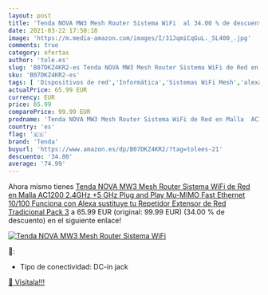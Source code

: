 ```yaml
---
layout: post
title: 'Tenda NOVA MW3 Mesh Router Sistema WiFi  al 34.00 % de descuento'
date: 2021-03-22 17:50:18
image: 'https://m.media-amazon.com/images/I/31JqmiCqGuL._SL400_.jpg'
comments: true
category: ofertas
author: 'tole.es'
slug: 'B07DKZ4KR2-es Tenda NOVA MW3 Mesh Router Sistema WiFi de Red en Malla...'
sku: 'B07DKZ4KR2-es'
tags: [ 'Dispositivos de red','Informática','Sistemas WiFi Mesh','alexa','tenda', ]
actualPrice: 65.99 EUR
currency: EUR
price: 65.99
comparePrice: 99.99 EUR
prodname: 'Tenda NOVA MW3 Mesh Router Sistema WiFi de Red en Malla  AC1200  2.4GHz +5 GHz Plug and Play  Mu-MIMO Fast Ethernet 10/100 Funciona con Alexa sustituye tu Repetidor Extensor de Red Tradicional Pack 3'
country: 'es'
flag: '🇪🇸'
brand: 'Tenda'
buyurl: 'https://www.amazon.es/dp/B07DKZ4KR2/?tag=tolees-21'
descuento: '34.00'
average: '74.99'
---
```


Ahora mismo tienes [Tenda NOVA MW3 Mesh Router Sistema WiFi de Red en Malla  AC1200  2.4GHz +5 GHz Plug and Play  Mu-MIMO Fast Ethernet 10/100 Funciona con Alexa sustituye tu Repetidor Extensor de Red Tradicional Pack 3](https://www.amazon.es/dp/B07DKZ4KR2/?tag=tolees-21) a 65.99 EUR (original: 99.99 EUR) (34.00 %  de descuento) en el siguiente enlace!

[![Tenda NOVA MW3 Mesh Router Sistema WiFi ](https://m.media-amazon.com/images/I/31JqmiCqGuL._SL400_.jpg)](https://www.amazon.es/dp/B07DKZ4KR2/?tag=tolees-21)

🔎:

- Tipo de conectividad: DC-in jack

[🛒 Visítala!!!](https://www.amazon.es/dp/B07DKZ4KR2/?tag=tolees-21)
